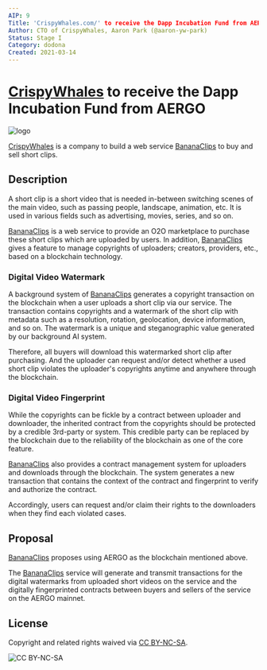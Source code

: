 ```yaml
---
AIP: 9
Title: 'CrispyWhales.com/' to receive the Dapp Incubation Fund from AERGO
Author: CTO of CrispyWhales, Aaron Park (@aaron-yw-park)
Status: Stage I
Category: dodona
Created: 2021-03-14
---
```


# [CrispyWhales](https://crispywhales.com) to receive the Dapp Incubation Fund from AERGO
![logo](https://irp-cdn.multiscreensite.com/cd1f739b/dms3rep/multi/white_logo_color_background.jpg)

[CrispyWhales](https://crispywhales.com) is a company to build a web service [BananaClips](https://bananaclips.net) to buy and sell short clips.

## Description
A short clip is a short video that is needed in-between switching scenes of the main video, such as passing people, landscape, animation, etc. It is used in various fields such as advertising, movies, series, and so on.

[BananaClips](https://bananaclips.net) is a web service to provide an O2O marketplace to purchase these short clips which are uploaded by users. In addition, [BananaClips](https://bananaclips.net) gives a feature to manage copyrights of uploaders; creators, providers, etc., based on a blockchain technology.

### Digital Video Watermark
A background system of [BananaClips](https://bananaclips.net) generates a copyright transaction on the blockchain when a user uploads a short clip via our service. The transaction contains copyrights and a watermark of the short clip with metadata such as a resolution, rotation, geolocation, device information, and so on. The watermark is a unique and steganographic value generated by our background AI system.

Therefore, all buyers will download this watermarked short clip after purchasing. And the uploader can request and/or detect whether a used short clip violates the uploader's copyrights anytime and anywhere through the blockchain.

### Digital Video Fingerprint
While the copyrights can be fickle by a contract between uploader and downloader, the inherited contract from the copyrights should be protected by a credible 3rd-party or system. This credible party can be replaced by the blockchain due to the reliability of the blockchain as one of the core feature.

[BananaClips](https://bananaclips.net) also provides a contract management system for uploaders and downloads through the blockchain. The system generates a new transaction that contains the context of the contract and fingerprint to verify and authorize the contract.

Accordingly, users can request and/or claim their rights to the downloaders when they find each violated cases.


## Proposal
[BananaClips](https://bananaclipse.net) proposes using AERGO as the blockchain mentioned above.

The [BananaClips](https://bananaclipse.net) service will generate and transmit transactions for the digital watermarks from uploaded short videos on the service and the digitally fingerprinted contracts between buyers and sellers of the service on the AERGO mainnet.


## License
Copyright and related rights waived via [CC BY-NC-SA](https://creativecommons.org/licenses/by-nc-sa/4.0/).

![CC BY-NC-SA](https://i.creativecommons.org/l/by-nc-sa/4.0/88x31.png)